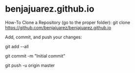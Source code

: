 benjajuarez.github.io
=====================

How-To Clone a Repository (go to the proper folder):
git clone https://github.com/benjajuarez/benjajuarez.github.io


Add, commit, and push your changes:

git add --all

git commit -m "Initial commit"

git push -u origin master